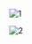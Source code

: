 ![1](https://github.com/chika0801/Xray-examples/assets/88967758/853445ac-def6-49ac-8ae0-a4fd800e27d0)

![2](https://github.com/chika0801/Xray-examples/assets/88967758/79b138f8-87fd-492c-8f90-a0019796e8fb)

